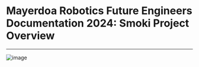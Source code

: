 # Mayerdoa Robotics Future Engineers Documentation 2024: Smoki Project Overview
<u>    </u>

---


![image](https://github.com/user-attachments/assets/86730d71-1a5c-42d9-aef7-4c03beb9dc86)
